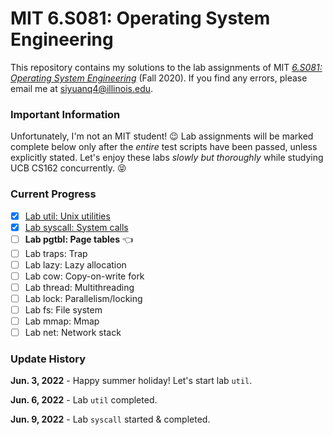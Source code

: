 # MIT 6.S081: Operating System Engineering

This repository contains my solutions to the lab assignments of MIT
[*6.S081: Operating System Engineering*](https://pdos.csail.mit.edu/6.828/2020/schedule.html)
(Fall 2020). If you find any errors, please
email me at siyuanq4@illinois.edu.

### Important Information

Unfortunately, I'm not an MIT student! :wink: Lab assignments will be marked complete below only after the *entire* test scripts have been
passed, unless explicitly stated. Let's enjoy these labs *slowly but thoroughly* while studying UCB CS162 concurrently. :stuck_out_tongue_closed_eyes:

### Current Progress

- [x] [Lab util: Unix utilities](https://github.com/Brant-Skywalker/MIT-6.S081/tree/util)
- [x] [Lab syscall: System calls](https://github.com/Brant-Skywalker/MIT-6.S081/tree/syscall)
- [ ] **Lab pgtbl: Page tables** :point_left:
- [ ] Lab traps: Trap
- [ ] Lab lazy: Lazy allocation
- [ ] Lab cow: Copy-on-write fork
- [ ] Lab thread: Multithreading
- [ ] Lab lock: Parallelism/locking
- [ ] Lab fs: File system
- [ ] Lab mmap: Mmap
- [ ] Lab net: Network stack

### Update History

**Jun. 3, 2022** - Happy summer holiday! Let's start lab `util`.

**Jun. 6, 2022** - Lab `util` completed.

**Jun. 9, 2022** - Lab `syscall` started & completed.
